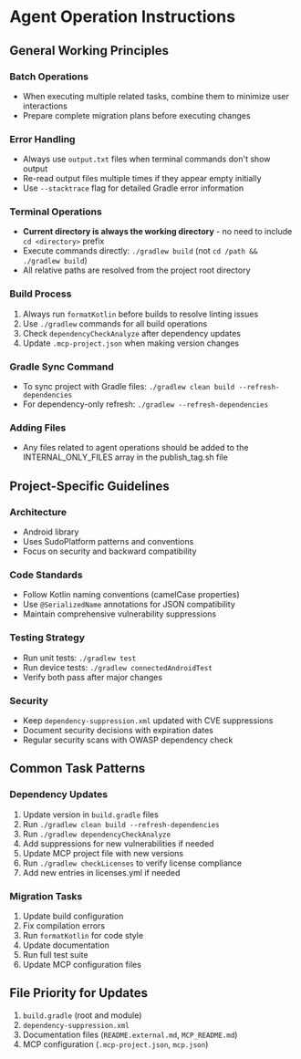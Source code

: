 # Agent Operation Instructions

## General Working Principles

### Batch Operations
- When executing multiple related tasks, combine them to minimize user interactions
- Prepare complete migration plans before executing changes

### Error Handling
- Always use `output.txt` files when terminal commands don't show output
- Re-read output files multiple times if they appear empty initially
- Use `--stacktrace` flag for detailed Gradle error information

### Terminal Operations
- **Current directory is always the working directory** - no need to include `cd <directory>` prefix
- Execute commands directly: `./gradlew build` (not `cd /path && ./gradlew build`)
- All relative paths are resolved from the project root directory

### Build Process
1. Always run `formatKotlin` before builds to resolve linting issues
2. Use `./gradlew` commands for all build operations
3. Check `dependencyCheckAnalyze` after dependency updates
4. Update `.mcp-project.json` when making version changes

### Gradle Sync Command
- To sync project with Gradle files: `./gradlew clean build --refresh-dependencies`
- For dependency-only refresh: `./gradlew --refresh-dependencies`

### Adding Files
- Any files related to agent operations should be added to the INTERNAL_ONLY_FILES array in the publish_tag.sh file

## Project-Specific Guidelines

### Architecture
- Android library
- Uses SudoPlatform patterns and conventions
- Focus on security and backward compatibility

### Code Standards
- Follow Kotlin naming conventions (camelCase properties)
- Use `@SerializedName` annotations for JSON compatibility
- Maintain comprehensive vulnerability suppressions

### Testing Strategy
- Run unit tests: `./gradlew test`
- Run device tests: `./gradlew connectedAndroidTest`
- Verify both pass after major changes

### Security
- Keep `dependency-suppression.xml` updated with CVE suppressions
- Document security decisions with expiration dates
- Regular security scans with OWASP dependency check

## Common Task Patterns

### Dependency Updates
1. Update version in `build.gradle` files
2. Run `./gradlew clean build --refresh-dependencies`
3. Run `./gradlew dependencyCheckAnalyze`
4. Add suppressions for new vulnerabilities if needed
5. Update MCP project file with new versions
6. Run `./gradlew checkLicenses` to verify license compliance
7. Add new entries in licenses.yml if needed

### Migration Tasks
1. Update build configuration
2. Fix compilation errors
3. Run `formatKotlin` for code style
4. Update documentation
5. Run full test suite
6. Update MCP configuration files

## File Priority for Updates
1. `build.gradle` (root and module)
2. `dependency-suppression.xml`
3. Documentation files (`README.external.md`, `MCP_README.md`)
4. MCP configuration (`.mcp-project.json`, `mcp.json`)
